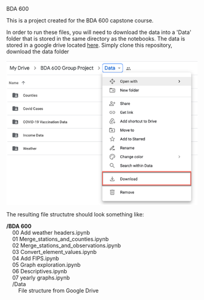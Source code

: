 BDA 600

This is a project created for the BDA 600 capstone course.

In order to run these files, you will need to download the data into a 'Data' folder that is stored in the same directory as the notebooks.
The data is stored in a google drive located [here](https://drive.google.com/drive/folders/1y90oso1_NPIROKdZoGEQhH8hcfGTDa1V "Google Drive").
Simply clone this repository, download the data folder 

![Download Instructions](https://github.com/michael-tobin/BDA-600/blob/main/Images/Google%20Drive%20download.png?raw=true "Download instructions")

The resulting file structutre should look something like: 

**/BDA 600**  
&nbsp;&nbsp;&nbsp;&nbsp;00 Add weather headers.ipynb  
&nbsp;&nbsp;&nbsp;&nbsp;01 Merge_stations_and_counties.ipynb  
&nbsp;&nbsp;&nbsp;&nbsp;02 Merge_stations_and_observations.ipynb  
&nbsp;&nbsp;&nbsp;&nbsp;03 Convert_element_values.ipynb  
&nbsp;&nbsp;&nbsp;&nbsp;04 Add FIPS.ipynb  
&nbsp;&nbsp;&nbsp;&nbsp;05 Graph exploration.ipynb  
&nbsp;&nbsp;&nbsp;&nbsp;06 Descriptives.ipynb  
&nbsp;&nbsp;&nbsp;&nbsp;07 yearly graphs.ipynb  
&nbsp;&nbsp;&nbsp;&nbsp;/Data  
&nbsp;&nbsp;&nbsp;&nbsp;&nbsp;&nbsp;&nbsp;&nbsp;File structure from Google Drive  
